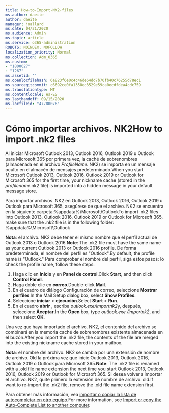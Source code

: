 ```yaml
---
title: How-to-Import-NK2-files
ms.author: daeite
author: daeite
manager: joallard
ms.date: 04/21/2020
ms.audience: Admin
ms.topic: article
ms.service: o365-administration
ROBOTS: NOINDEX, NOFOLLOW
localization_priority: Normal
ms.collection: Adm_O365
ms.custom:
- "1800027"
- "1267"
ms.assetid: ''
ms.openlocfilehash: 6a823f6e0c4c46de64dd7b70fb40c76255d78ec1
ms.sourcegitcommit: c6692ce0fa1358ec3529e59ca0ecdfdea4cdc759
ms.translationtype: MT
ms.contentlocale: es-ES
ms.lasthandoff: 09/15/2020
ms.locfileid: "47780076"
---
```

# <a name="how-to-import-nk2-files"></a><span data-ttu-id="66142-102">Cómo importar archivos. NK2</span><span class="sxs-lookup"><span data-stu-id="66142-102">How to import .nk2 files</span></span> 

<span data-ttu-id="66142-103">Al iniciar Microsoft Outlook 2013, Outlook 2016, Outlook 2019 u Outlook para Microsoft 365 por primera vez, la caché de sobrenombres (almacenada en el archivo *ProfileName*. NK2) se importa en un mensaje oculto en el almacén de mensajes predeterminado.</span><span class="sxs-lookup"><span data-stu-id="66142-103">When you start Microsoft Outlook 2013, Outlook 2016, Outlook 2019 or Outlook for Microsoft 365 for the first time, your nickname cache (stored in the *profilename*.nk2 file) is imported into a hidden message in your default message store.</span></span>

<span data-ttu-id="66142-104">Para importar archivos. NK2 en Outlook 2013, Outlook 2016, Outlook 2019 u Outlook para Microsoft 365, asegúrese de que el archivo. NK2 se encuentra en la siguiente carpeta:%appdata%\Microsoft\Outlook</span><span class="sxs-lookup"><span data-stu-id="66142-104">To import .nk2 files into Outlook 2013, Outlook 2016, Outlook 2019 or Outlook for Microsoft 365, make sure that the .nk2 file is in the following folder: %appdata%\Microsoft\Outlook</span></span>

<span data-ttu-id="66142-105">**Nota**: el archivo. NK2 debe tener el mismo nombre que el perfil actual de Outlook 2013 o Outlook 2016.</span><span class="sxs-lookup"><span data-stu-id="66142-105">**Note**: The .nk2 file must have the same name as your current Outlook 2013 or Outlook 2016 profile.</span></span> <span data-ttu-id="66142-106">De forma predeterminada, el nombre del perfil es "Outlook".</span><span class="sxs-lookup"><span data-stu-id="66142-106">By default, the profile name is "Outlook."</span></span> <span data-ttu-id="66142-107">Para comprobar el nombre del perfil, siga estos pasos:</span><span class="sxs-lookup"><span data-stu-id="66142-107">To check the profile name, follow these steps:</span></span> 
1. <span data-ttu-id="66142-108">Haga clic en **Inicio** y en **Panel de control**.</span><span class="sxs-lookup"><span data-stu-id="66142-108">Click **Start**, and then click **Control Panel**.</span></span>
2. <span data-ttu-id="66142-109">Haga doble clic en **correo**.</span><span class="sxs-lookup"><span data-stu-id="66142-109">Double-click **Mail**.</span></span>
3. <span data-ttu-id="66142-110">En el cuadro de diálogo Configuración de correo, seleccione **Mostrar perfiles**.</span><span class="sxs-lookup"><span data-stu-id="66142-110">In the Mail Setup dialog box, select **Show Profiles**.</span></span>
4. <span data-ttu-id="66142-111">Seleccione **iniciar**  >  **ejecución**.</span><span class="sxs-lookup"><span data-stu-id="66142-111">Select **Start** > **Run**.</span></span>
5. <span data-ttu-id="66142-112">En el cuadro **abrir** , escriba *outlook.exe/importnk2*y, después, seleccione **Aceptar**.</span><span class="sxs-lookup"><span data-stu-id="66142-112">In the **Open** box, type *outlook.exe /importnk2*, and then select **OK**.</span></span> 

<span data-ttu-id="66142-113">Una vez que haya importado el archivo. NK2, el contenido del archivo se combinará en la memoria caché de sobrenombres existente almacenada en el buzón.</span><span class="sxs-lookup"><span data-stu-id="66142-113">After you import the .nk2 file, the contents of the file are merged into the existing nickname cache stored in your mailbox.</span></span>

<span data-ttu-id="66142-114">**Nota**: el nombre del archivo. NK2 se cambia por una extensión de nombre de archivo. Old la próxima vez que inicie Outlook 2013, Outlook 2016, Outlook 2019 o Outlook para Microsoft 365.</span><span class="sxs-lookup"><span data-stu-id="66142-114">**Note**: The .nk2 file is renamed with a .old file name extension the next time you start Outlook 2013, Outlook 2016, Outlook 2019 or Outlook for Microsoft 365.</span></span> <span data-ttu-id="66142-115">Si desea volver a importar el archivo. NK2, quite primero la extensión de nombre de archivo. old.</span><span class="sxs-lookup"><span data-stu-id="66142-115">If want to re-import the .nk2 file, remove the .old file name extension first.</span></span>

<span data-ttu-id="66142-116">Para obtener más información, vea [importar o copiar la lista de autocompletar en otro equipo](https://support.microsoft.com/help/2806550/how-to-import-nk2-files-into-outlook%).</span><span class="sxs-lookup"><span data-stu-id="66142-116">For more information, see [Import or copy the Auto-Complete List to another computer](https://support.microsoft.com/help/2806550/how-to-import-nk2-files-into-outlook%).</span></span>
